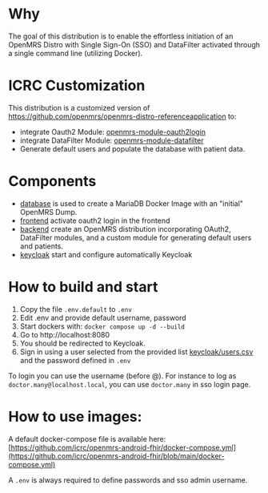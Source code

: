 # Why
The goal of this distribution is to enable the effortless initiation of an OpenMRS Distro with Single Sign-On (SSO) and DataFilter activated through a single command line (utilizing Docker).

# ICRC Customization

This distribution is a customized version of https://github.com/openmrs/openmrs-distro-referenceapplication to:
- integrate Oauth2 Module: [openmrs-module-oauth2login](https://github.com/openmrs/openmrs-module-oauth2login)
- integrate DataFilter Module: [openmrs-module-datafilter](https://github.com/openmrs/openmrs-module-datafilter)
- Generate default users and populate the database with patient data.

# Components

- [database](./database/README.md) is used to create a MariaDB Docker Image with an "initial" OpenMRS Dump.
- [frontend](./frontend/README.md) activate oauth2 login in the frontend
- [backend](./backend/README.md) create an OpenMRS distribution incorporating OAuth2, DataFilter modules, and a custom module for generating default users and patients. 
- [keycloak](./keycloak/README.md) start and configure automatically Keycloak

# How to build and start

1. Copy the file `.env.default` to `.env`
2. Edit .env and provide default username, password
3. Start dockers with: `docker compose up -d --build`
4. Go to http://localhost:8080
5. You should be redirected to Keycloak.
6. Sign in using a user selected from the provided list [keycloak/users.csv](./keycloak/users.csv) and the password defined in `.env` 

To login you can use the username (before @). For instance to log as `doctor.many@localhost.local`, you can use `doctor.many` in sso login page.

# How to use images:
A default docker-compose file is available here:
[https://github.com/icrc/openmrs-android-fhir/docker-compose.yml](https://github.com/icrc/openmrs-android-fhir/blob/main/docker-compose.yml)

A `.env` is always required to define passwords and sso admin username.





